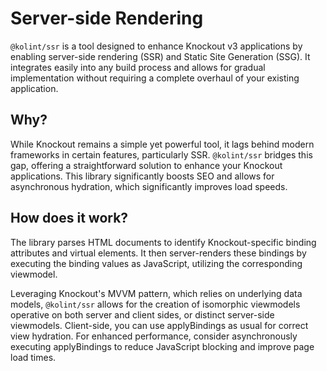 # Server-side Rendering

`@kolint/ssr` is a tool designed to enhance Knockout v3 applications by enabling server-side rendering (SSR) and Static Site Generation (SSG). It integrates easily into any build process and allows for gradual implementation without requiring a complete overhaul of your existing application.

## Why?

While Knockout remains a simple yet powerful tool, it lags behind modern frameworks in certain features, particularly SSR. `@kolint/ssr` bridges this gap, offering a straightforward solution to enhance your Knockout applications. This library significantly boosts SEO and allows for asynchronous hydration, which significantly improves load speeds.

## How does it work?

The library parses HTML documents to identify Knockout-specific binding attributes and virtual elements. It then server-renders these bindings by executing the binding values as JavaScript, utilizing the corresponding viewmodel.

Leveraging Knockout's MVVM pattern, which relies on underlying data models, `@kolint/ssr` allows for the creation of isomorphic viewmodels operative on both server and client sides, or distinct server-side viewmodels. Client-side, you can use applyBindings as usual for correct view hydration. For enhanced performance, consider asynchronously executing applyBindings to reduce JavaScript blocking and improve page load times.
